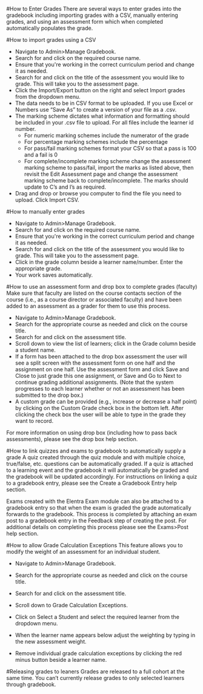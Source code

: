 #How to Enter Grades
There are several ways to enter grades into the gradebook including importing grades with a CSV, manually entering grades, and using an assessment form which when completed automatically populates the grade.

#How to import grades using a CSV
* Navigate to Admin>Manage Gradebook.
* Search for and click on the required course name.
* Ensure that you're working in the correct curriculum period and change it as needed.
* Search for and click on the title of the assessment you would like to grade.  This will take you to the assessment page.
* Click the Import/Export button on the right and select Import grades from the dropdown menu.
* The data needs to be in CSV format to be uploaded.  If you use Excel or Numbers use “Save As” to create a version of your file as a .csv.
* The marking scheme dictates what information and formatting should be included in your .csv file to upload.  For all files include the learner id number.
  * For numeric marking schemes include the numerator of the grade
  * For percentage marking schemes include the percentage
  * For pass/fail marking schemes format your CSV so that a pass is 100 and a fail is 0
  * For complete/incomplete marking scheme change the assessment marking scheme to pass/fail, import the marks as listed above, then revisit the Edit Assessment page and change the assessment marking scheme back to complete/incomplete.  The marks should update to C’s and I’s as required.
* Drag and drop or browse you computer to find the file you need to upload. Click Import CSV.

#How to manually enter grades
* Navigate to Admin>Manage Gradebook.
* Search for and click on the required course name.
* Ensure that you're working in the correct curriculum period and change it as needed.
* Search for and click on the title of the assessment you would like to grade.  This will take you to the assessment page.
* Click in the grade column beside a learner name/number. Enter the appropriate grade.
* Your work saves automatically.

#How to use an assessment form and drop box to complete grades (faculty)
Make sure that faculty are listed on the course contacts section of the course (i.e., as a course director or associated faculty) and have been added to an assessment as a grader for them to use this process.  

* Navigate to Admin>Manage Gradebook.
* Search for the appropriate course as needed and click on the course title.
* Search for and click on the assessment title.
* Scroll down to view the list of learners; click in the Grade column beside a student name.
* If a form has been attached to the drop box assessment the user will see a split screen with the assessment form on one half and the assignment on one half.  Use the assessment form and click Save and Close to just grade this one assignment, or Save and Go to Next to continue grading additional assignments. (Note that the system progresses to each learner whether or not an assessment has been submitted to the drop box.)
* A custom grade can be provided (e.g., increase or decrease a half point) by clicking on the Custom Grade check box in the bottom left.  After clicking the check box the user will be able to type in the grade they want to record.

For more information on using drop box (including how to pass back assessments), please see the drop box help section.

#How to link quizzes and exams to gradebook to automatically supply a grade
A quiz created through the quiz module and with multiple choice, true/false, etc. questions can be automatically graded.  If a quiz is attached to a learning event and the gradebook it will automatically be graded and the gradebook will be updated accordingly.  For instructions on linking a quiz to a gradebook entry, please see the Create a Gradebook Entry help section.

Exams created with the Elentra Exam module can also be attached to a gradebook entry so that when the exam is graded the grade automatically forwards to the gradebook.  This process is completed by attaching an exam post to a gradebook entry in the Feedback step of creating the post.  For additional details on completing this process please see the Exams>Post help section.

#How to allow Grade Calculation Exceptions
This feature allows you to modify the weight of an assessment for an individual student.  

* Navigate to Admin>Manage Gradebook.
* Search for the appropriate course as needed and click on the course title.
* Search for and click on the assessment title.
* Scroll down to Grade Calculation Exceptions.
* Click on Select a Student and select the required learner from the dropdown menu.
* When the learner name appears below adjust the weighting by typing in the new assessment weight.

* Remove individual grade calculation exceptions by clicking the red minus button beside a learner name.

#Releasing grades to leaners
Grades are released to a full cohort at the same time.  You can’t currently release grades to only selected learners through gradebook.
